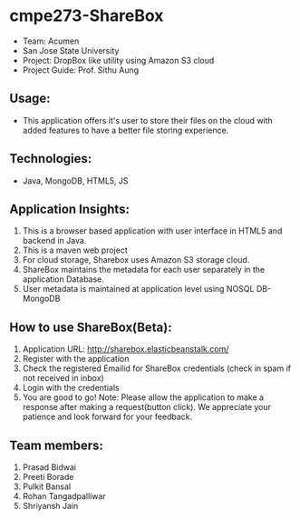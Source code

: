 cmpe273-ShareBox
================
- Team: Acumen
- San Jose State University
- Project: DropBox like utility using Amazon S3 cloud
- Project Guide: Prof. Sithu Aung

Usage:
-----
- This application offers it's user to store their files on the cloud with added features to have a better file storing experience.

Technologies: 
-------------
- Java, MongoDB, HTML5, JS

Application Insights:
---------------------
1. This is a browser based application with user interface in HTML5 and backend in Java.
2. This is a maven web project
3. For cloud storage, Sharebox uses Amazon S3 storage cloud. 
4. ShareBox maintains the metadata for each user separately in the application Database.
5. User metadata is maintained at application level using NOSQL DB- MongoDB

How to use ShareBox(Beta):
--------------------------
1. Application URL: http://sharebox.elasticbeanstalk.com/
2. Register with the application
3. Check the registered Emailid for ShareBox credentials (check in spam if not received in inbox)
4. Login with the credentials
5. You are good to go!
Note: Please allow the application to make a response after making a request(button click). We appreciate your patience and look forward for your feedback.

Team members:
-------------
1. Prasad Bidwai
2. Preeti Borade
3. Pulkit Bansal
4. Rohan Tangadpalliwar
5. Shriyansh Jain
